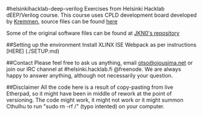 #helsinkihacklab-deep-verilog
Exercises from Helsinki Hacklab dEEP/Verilog course. This course uses CPLD development board developed by [Kremmen](https://github.com/theKremmen), source files can be found [here](https://github.com/HelsinkiHacklab/CPLD_protoboard_1)

Some of the original software files can be found at [JKN0's repository](https://github.com/JKN0)

##Setting up the environment
Install XLINX ISE Webpack as per instructions [HERE] (./SETUP.md) 

##Contact
Please feel free to ask us anything, email <otso@ojousima.net> or join our IRC channel at #helsinki.hacklab.fi @freenode. We are always happy to answer anything, although not necessarily your question.

##Disclaimer
All the code here is a result of copy-pasting from live Etherpad, so it might have been in middle of rework at the point of versioning. The code might work, it might not work or it might summon Cthulhu to run "sudo rn -rf /" (typo intented) on your computer. 
